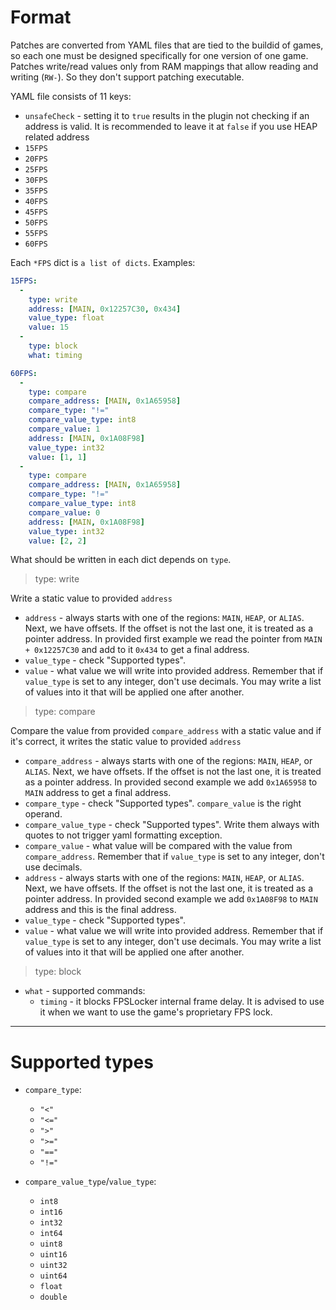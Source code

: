 # Format

Patches are converted from YAML files that are tied to the buildid of games, so each one must be designed specifically for one version of one game.
Patches write/read values only from RAM mappings that allow reading and writing (`RW-`). So they don't support patching executable.

YAML file consists of 11 keys:
- `unsafeCheck` - setting it to `true` results in the plugin not checking if an address is valid. It is recommended to leave it at `false` if you use HEAP related address
- `15FPS`
- `20FPS`
- `25FPS`
- `30FPS`
- `35FPS`
- `40FPS`
- `45FPS`
- `50FPS`
- `55FPS`
- `60FPS`

Each `*FPS` dict is `a list of dicts`. Examples:
```yaml
15FPS:
  -
    type: write
    address: [MAIN, 0x12257C30, 0x434]
    value_type: float
    value: 15
  -
    type: block
    what: timing

```
```yaml
60FPS:
  -
    type: compare
    compare_address: [MAIN, 0x1A65958]
    compare_type: "!="
    compare_value_type: int8
    compare_value: 1
    address: [MAIN, 0x1A08F98]
    value_type: int32
    value: [1, 1]
  -
    type: compare
    compare_address: [MAIN, 0x1A65958]
    compare_type: "!="
    compare_value_type: int8
    compare_value: 0
    address: [MAIN, 0x1A08F98]
    value_type: int32
    value: [2, 2]

```

What should be written in each dict depends on `type`.

> type: write

Write a static value to provided `address`
- `address` - always starts with one of the regions: `MAIN`, `HEAP`, or `ALIAS`. Next, we have offsets. If the offset is not the last one, it is treated as a pointer address. In provided first example we read the pointer from `MAIN + 0x12257C30` and add to it `0x434` to get a final address.
- `value_type` - check "Supported types".
- `value` - what value we will write into provided address. Remember that if `value_type` is set to any integer, don't use decimals. You may write a list of values into it that will be applied one after another.

> type: compare

Compare the value from provided `compare_address` with a static value and if it's correct, it writes the static value to provided `address`
- `compare_address` - always starts with one of the regions: `MAIN`, `HEAP`, or `ALIAS`. Next, we have offsets. If the offset is not the last one, it is treated as a pointer address. In provided second example we add `0x1A65958` to `MAIN` address to get a final address.
- `compare_type` - check "Supported types". `compare_value` is the right operand.
- `compare_value_type` - check "Supported types". Write them always with quotes to not trigger yaml formatting exception.
- `compare_value` - what value will be compared with the value from `compare_address`. Remember that if `value_type` is set to any integer, don't use decimals.
- `address` - always starts with one of the regions: `MAIN`, `HEAP`, or `ALIAS`. Next, we have offsets. If the offset is not the last one, it is treated as a pointer address. In provided second example we add `0x1A08F98` to `MAIN` address and this is the final address.
- `value_type` - check "Supported types".
- `value` - what value we will write into provided address. Remember that if `value_type` is set to any integer, don't use decimals. You may write a list of values into it that will be applied one after another.

> type: block<br>
- `what` - supported commands:
  - `timing` - it blocks FPSLocker internal frame delay. It is advised to use it when we want to use the game's proprietary FPS lock.

---

# Supported types

- `compare_type`:
  - `"<"`
  - `"<="`
  - `">"`
  - `">="`
  - `"=="`
  - `"!="`

- `compare_value_type`/`value_type`: 
  - `int8`
  - `int16`
  - `int32`
  - `int64`
  - `uint8`
  - `uint16`
  - `uint32`
  - `uint64`
  - `float`
  - `double`
